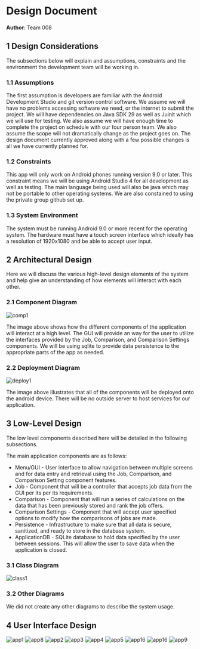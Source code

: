 # Design Document

**Author**: Team 008

## 1 Design Considerations

The subsections below will explain and assumptions, constraints and the environment the development team will be working in.

### 1.1 Assumptions
The first assumption is developers are familiar with the Android Development Studio and git version control software. We assume we will have no problems accessing software we need, or the internet to submit the project. We will have dependencies on Java SDK 29 as well as Juinit which we will use for testing. We also assume we will have enough time to complete the project on schedule with our four person team. We also assume the scope will not dramatically change as the project goes on. The design document currently approved along with a few possible changes is all we have currently planned for.

### 1.2 Constraints
This app will only work on Android phones running version 9.0 or later. This constraint means we will be using Android Studio 4 for all development as well as testing. The main language being used will also be java which may not be portable to other operating systems. We are also constained to using the private group github set up. 

### 1.3 System Environment
The system must be running Android 9.0 or more recent for the operating system. The hardware must have a touch screen interface which ideally has a resolution of 1920x1080 and be able to accept user input.

## 2 Architectural Design
Here we will discuss the various high-level design elements of the system and help give an understanding of how elements will interact with each other. 

### 2.1 Component Diagram
![comp1](./images/comp1.png)

The image above shows how the different components of the application will interact at a high level. The GUI will provide an way for the user to utilize the interfaces provided by the Job, Comparison, and Comparison Settings components. We will be using sqlite to provide data persistence to the appropriate parts of the app as needed.

### 2.2 Deployment Diagram
![deploy1](./images/deploy1.png)

The image above illustrates that all of the components will be deployed onto the android device. There will be no outside server to host services for our application.

## 3 Low-Level Design
The low level components described here will be detailed in the following subsections. 

The main application components are as follows:
* Menu/GUI - User interface to allow navigation between multiple screens and for data entry and retrieval using the Job, Comparison, and Comparison Setting component features.
* Job - Component that will be a controller that accepts job data from the GUI per its per its requirements.
* Comparison - Component that will run a series of calculations on the data that has been previously stored and rank the job offers. 
* Comparison Settings - Component that will accept user specified options to modify how the comparisons of jobs are made. 
* Persistence - Infrastructure to make sure that all data is secure, sanitized, and ready to store in the database system.
* ApplicationDB - SQLite database to hold data specified by the user between sessions. This will allow the user to save data when the application is closed.

### 3.1 Class Diagram
![class1](./images/FinalClassDiagram.png)

### 3.2 Other Diagrams
We did not create any other diagrams to describe the system usage.

## 4 User Interface Design
![app1](./images/app1.png)
![app8](./images/app10.png)
![app2](./images/app2.png)
![app3](./images/app3.png)
![app4](./images/app4.png)
![app5](./images/app5.png)
![app16](./images/app6.png)
![app16](./images/app11.png)
![app9](./images/app9.png)

